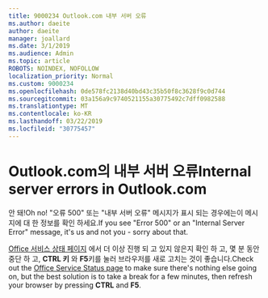 ```yaml
---
title: 9000234 Outlook.com 내부 서버 오류
ms.author: daeite
author: daeite
manager: joallard
ms.date: 3/1/2019
ms.audience: Admin
ms.topic: article
ROBOTS: NOINDEX, NOFOLLOW
localization_priority: Normal
ms.custom: 9000234
ms.openlocfilehash: 0de578fc2138d40bd43c35b50f8c3628f9c0d744
ms.sourcegitcommit: 03a156a9c9740521155a30775492c7dff0982588
ms.translationtype: MT
ms.contentlocale: ko-KR
ms.lasthandoff: 03/22/2019
ms.locfileid: "30775457"
---
```

# <a name="internal-server-errors-in-outlookcom"></a><span data-ttu-id="22903-102">Outlook.com의 내부 서버 오류</span><span class="sxs-lookup"><span data-stu-id="22903-102">Internal server errors in Outlook.com</span></span>

<span data-ttu-id="22903-103">안 돼!</span><span class="sxs-lookup"><span data-stu-id="22903-103">Oh no!</span></span> <span data-ttu-id="22903-104">"오류 500" 또는 "내부 서버 오류" 메시지가 표시 되는 경우에는이 메시지에 대 한 정보를 확인 하세요.</span><span class="sxs-lookup"><span data-stu-id="22903-104">If you see "Error 500" or an "Internal Server Error" message, it's us and not you - sorry about that.</span></span>

<span data-ttu-id="22903-105">[Office 서비스 상태 페이지](https://portal.office.com/servicestatus) 에서 더 이상 진행 되 고 있지 않은지 확인 하 고, 몇 분 동안 중단 하 고, **CTRL 키** 와 **F5**키를 눌러 브라우저를 새로 고치는 것이 좋습니다.</span><span class="sxs-lookup"><span data-stu-id="22903-105">Check out the [Office Service Status page](https://portal.office.com/servicestatus) to make sure there's nothing else going on, but the best solution is to take a break for a few minutes, then refresh your browser by pressing **CTRL** and **F5**.</span></span>
